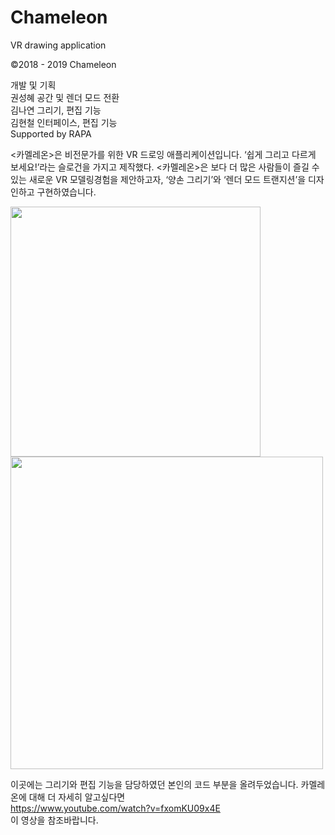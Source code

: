 # Chameleon
VR drawing application  
  
©2018 - 2019 Chameleon  
  
개발 및 기획  
권성혜 공간 및 렌더 모드 전환   
김나연 그리기, 편집 기능  
김현철 인터페이스, 편집 기능  
Supported by RAPA  
  
<카멜레온>은 비전문가를 위한 VR 드로잉 애플리케이션입니다. ‘쉽게 그리고 다르게 보세요!’라는 슬로건을 가지고 제작했다. <카멜레온>은 보다 더 많은 사람들이 즐길 수 있는 새로운 VR 모델링경험을 제안하고자, ‘양손 그리기’와 ‘렌더 모드 트랜지션’을 디자인하고 구현하였습니다.  

<img width=400 src="https://user-images.githubusercontent.com/44547774/96361357-f1217880-115f-11eb-953e-84045aaa6e50.png">

<img width=500 src="https://user-images.githubusercontent.com/44547774/96361361-f979b380-115f-11eb-8afa-1cd31c1542b4.png">

이곳에는 그리기와 편집 기능을 담당하였던 본인의 코드 부분을 올려두었습니다.
카멜레온에 대해 더 자세히 알고싶다면  
https://www.youtube.com/watch?v=fxomKU09x4E  
이 영상을 참조바랍니다.
